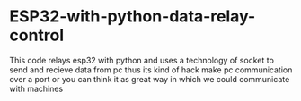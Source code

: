 # ESP32-with-python-data-relay-control

This code relays esp32 with python and uses a technology of socket to send and recieve data from pc thus its kind of hack make pc communication over a port or you can think it as great way in which we could communicate with machines

